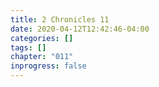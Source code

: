 ```yaml
---
title: 2 Chronicles 11
date: 2020-04-12T12:42:46-04:00
categories: []
tags: []
chapter: "011"
inprogress: false
---
```


